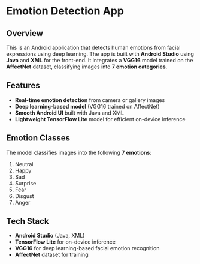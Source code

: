 # Emotion Detection App  

## Overview  
This is an Android application that detects human emotions from facial expressions using deep learning. The app is built with **Android Studio** using **Java** and **XML** for the front-end. It integrates a **VGG16** model trained on the **AffectNet** dataset, classifying images into **7 emotion categories**.  

## Features  
- **Real-time emotion detection** from camera or gallery images  
- **Deep learning-based model** (VGG16 trained on AffectNet)  
- **Smooth Android UI** built with Java and XML  
- **Lightweight TensorFlow Lite** model for efficient on-device inference  

## Emotion Classes  
The model classifies images into the following **7 emotions**:  
1. Neutral  
2. Happy  
3. Sad  
4. Surprise  
5. Fear  
6. Disgust  
7. Anger  

## Tech Stack  
- **Android Studio** (Java, XML)  
- **TensorFlow Lite** for on-device inference  
- **VGG16** for deep learning-based facial emotion recognition  
- **AffectNet** dataset for training
